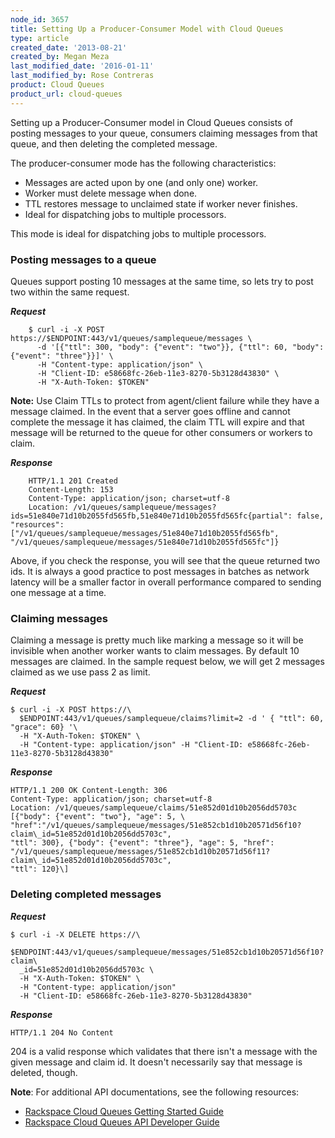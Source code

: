 ```yaml
---
node_id: 3657
title: Setting Up a Producer-Consumer Model with Cloud Queues
type: article
created_date: '2013-08-21'
created_by: Megan Meza
last_modified_date: '2016-01-11'
last_modified_by: Rose Contreras
product: Cloud Queues
product_url: cloud-queues
---
```


Setting up a Producer-Consumer model in Cloud Queues consists of posting
messages to your queue, consumers claiming messages from that queue, and
then deleting the completed message.

The producer-consumer mode has the following characteristics:

-   Messages are acted upon by one (and only one) worker.
-   Worker must delete message when done.
-   TTL restores message to unclaimed state if worker never finishes.
-   Ideal for dispatching jobs to multiple processors.

This mode is ideal for dispatching jobs to multiple processors.

### Posting messages to a queue

Queues support posting 10 messages at the same time, so lets try to post
two within the same request.

***Request***

        $ curl -i -X POST https://$ENDPOINT:443/v1/queues/samplequeue/messages \
          -d '[{"ttl": 300, "body": {"event": "two"}}, {"ttl": 60, "body": {"event": "three"}}]' \
          -H "Content-type: application/json" \
          -H "Client-ID: e58668fc-26eb-11e3-8270-5b3128d43830" \
          -H "X-Auth-Token: $TOKEN"

**Note:** Use Claim TTLs to protect from agent/client failure while they have a message claimed.  In the event that a server goes offline and cannot complete the message it has claimed, the claim TTL will expire and that message will be returned to the queue for other consumers or workers to claim.

***Response***

        HTTP/1.1 201 Created     
        Content-Length: 153     
        Content-Type: application/json; charset=utf-8     
        Location: /v1/queues/samplequeue/messages?ids=51e840e71d10b2055fd565fb,51e840e71d10b2055fd565fc{partial": false, "resources": ["/v1/queues/samplequeue/messages/51e840e71d10b2055fd565fb", "/v1/queues/samplequeue/messages/51e840e71d10b2055fd565fc"]}

Above, if you check the response, you will see that the queue returned
two ids. It is always a good practice to post messages in batches as
network latency will be a smaller factor in overall performance compared
to sending one message at a time.

### Claiming messages

Claiming a message is pretty much like marking a message so it will be
invisible when another worker wants to claim messages. By default 10
messages are claimed. In the sample request below, we will get 2
messages claimed as we use pass 2 as limit.

***Request***

    $ curl -i -X POST https://\
      $ENDPOINT:443/v1/queues/samplequeue/claims?limit=2 -d ' { "ttl": 60, "grace": 60} '\ 
      -H "X-Auth-Token: $TOKEN" \
      -H "Content-type: application/json" -H "Client-ID: e58668fc-26eb-11e3-8270-5b3128d43830"

***Response***

    HTTP/1.1 200 OK Content-Length: 306 
    Content-Type: application/json; charset=utf-8 
    Location: /v1/queues/samplequeue/claims/51e852d01d10b2056dd5703c [{"body": {"event": "two"}, "age": 5, \        "href":"/v1/queues/samplequeue/messages/51e852cb1d10b20571d56f10?claim\_id=51e852d01d10b2056dd5703c",
    "ttl": 300}, {"body": {"event": "three"}, "age": 5, "href":
    "/v1/queues/samplequeue/messages/51e852cb1d10b20571d56f11?claim\_id=51e852d01d10b2056dd5703c",
    "ttl": 120}\]

### Deleting completed messages

***Request***

    $ curl -i -X DELETE https://\
      $ENDPOINT:443/v1/queues/samplequeue/messages/51e852cb1d10b20571d56f10?claim\
      _id=51e852d01d10b2056dd5703c \
      -H "X-Auth-Token: $TOKEN" \
      -H "Content-type: application/json" 
      -H "Client-ID: e58668fc-26eb-11e3-8270-5b3128d43830"

***Response***

    HTTP/1.1 204 No Content

204 is a valid response which validates that there isn't a message with
the given message and claim id. It doesn't necessarily say that message
is deleted, though.

**Note**: 
For additional API documentations, see the following resources: 
- [Rackspace Cloud Queues Getting Started Guide](https://developer.rackspace.com/docs/cloud-queues/v1/developer-guide/#getting-started)
- [Rackspace Cloud Queues API Developer Guide](https://developer.rackspace.com/docs/cloud-queues/v1/developer-guide/#developer-guide)


